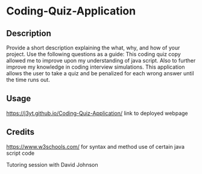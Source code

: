 # Coding-Quiz-Application

## Description

Provide a short description explaining the what, why, and how of your project. Use the following questions as a guide:
This coding quiz copy allowed me to improve upon my understanding of java script. Also to further improve my knowledge in coding interview simulations. This application allows the user to take a quiz and be penalized for each wrong answer until the time runs out. 

## Usage
https://j3yt.github.io/Coding-Quiz-Application/ link to deployed webpage

## Credits

https://www.w3schools.com/ for syntax and method use of certain java script code

Tutoring session with David Johnson